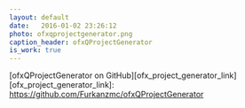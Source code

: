 ```yaml
---
layout: default
date:   2016-01-02 23:26:12
photo: ofxqprojectgenerator.png
caption_header: ofxQProjectGenerator
is_work: true
---
```

[ofxQProjectGenerator on GitHub][ofx_project_generator_link]
[ofx_project_generator_link]: https://github.com/Furkanzmc/ofxQProjectGenerator
